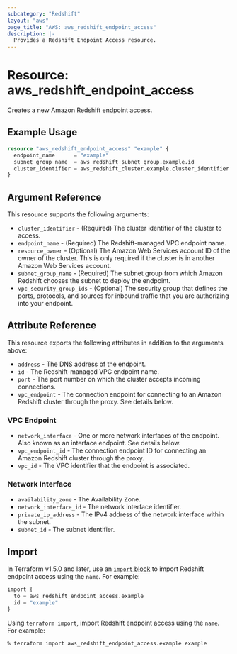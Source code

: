 ```yaml
---
subcategory: "Redshift"
layout: "aws"
page_title: "AWS: aws_redshift_endpoint_access"
description: |-
  Provides a Redshift Endpoint Access resource.
---
```


# Resource: aws_redshift_endpoint_access

Creates a new Amazon Redshift endpoint access.

## Example Usage

```terraform
resource "aws_redshift_endpoint_access" "example" {
  endpoint_name      = "example"
  subnet_group_name  = aws_redshift_subnet_group.example.id
  cluster_identifier = aws_redshift_cluster.example.cluster_identifier
}
```

## Argument Reference

This resource supports the following arguments:

* `cluster_identifier` - (Required) The cluster identifier of the cluster to access.
* `endpoint_name` - (Required) The Redshift-managed VPC endpoint name.
* `resource_owner` - (Optional) The Amazon Web Services account ID of the owner of the cluster. This is only required if the cluster is in another Amazon Web Services account.
* `subnet_group_name` - (Required) The subnet group from which Amazon Redshift chooses the subnet to deploy the endpoint.
* `vpc_security_group_ids` - (Optional) The security group that defines the ports, protocols, and sources for inbound traffic that you are authorizing into your endpoint.

## Attribute Reference

This resource exports the following attributes in addition to the arguments above:

* `address` - The DNS address of the endpoint.
* `id` - The Redshift-managed VPC endpoint name.
* `port` - The port number on which the cluster accepts incoming connections.
* `vpc_endpoint` - The connection endpoint for connecting to an Amazon Redshift cluster through the proxy. See details below.

### VPC Endpoint

* `network_interface` - One or more network interfaces of the endpoint. Also known as an interface endpoint. See details below.
* `vpc_endpoint_id` - The connection endpoint ID for connecting an Amazon Redshift cluster through the proxy.
* `vpc_id` - The VPC identifier that the endpoint is associated.

### Network Interface

* `availability_zone` - The Availability Zone.
* `network_interface_id` - The network interface identifier.
* `private_ip_address` - The IPv4 address of the network interface within the subnet.
* `subnet_id` - The subnet identifier.

## Import

In Terraform v1.5.0 and later, use an [`import` block](https://developer.hashicorp.com/terraform/language/import) to import Redshift endpoint access using the `name`. For example:

```terraform
import {
  to = aws_redshift_endpoint_access.example
  id = "example"
}
```

Using `terraform import`, import Redshift endpoint access using the `name`. For example:

```console
% terraform import aws_redshift_endpoint_access.example example
```
